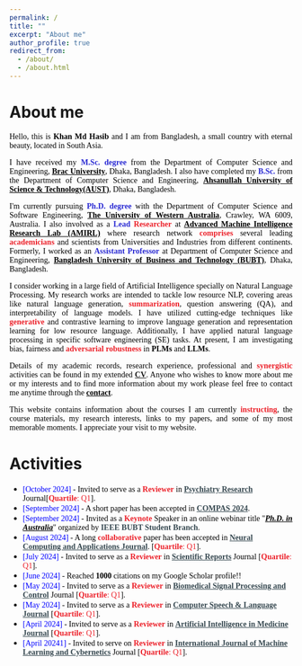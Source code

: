 ```yaml
---
permalink: /
title: ""
excerpt: "About me"
author_profile: true
redirect_from: 
  - /about/
  - /about.html
---
```


# About me
<p style="text-align:justify; color:black; font-family:Georgia"> Hello, this is <b>Khan Md Hasib</b> and I am from Bangladesh, a small country with eternal beauty, located in South Asia.</p>

<p style="text-align:justify; color:black; font-family:Georgia">I have received my <span style="color:#2a2ad3;font-weight:bold">M.Sc. degree</span> from the Department of Computer Science and Engineering, <b><a href="https://www.aust.edu/" target="_blank" style="color:black;">Brac University</a></b>, Dhaka, Bangladesh. I also have completed my <span style="color:#2a2ad3;font-weight:bold">B.Sc.</span> from the Department of Computer Science and Engineering, <b><a href="https://www.aust.edu/" target="_blank" style="color:black;">Ahsanullah University of Science & Technology(AUST)</a></b>, Dhaka, Bangladesh.</p>

<p style="text-align:justify; color:black; font-family:Georgia">I'm currently pursuing <span style="color:#2a2ad3;font-weight:bold">Ph.D. degree</span> with the Department of Computer Science and Software Engineering, <b><a href="https://www.uwa.edu.au/" target="_blank" style="color:black;">The University of Western Australia</a></b>, Crawley, WA 6009, Australia. I also involved as a <span style="color:#2a2ad3;font-weight:bold">Lead</span>  <span style="color:#ec212a;font-weight:bold">Researcher</span> at <b><a href="https://amirl.org/" target="_blank" style="color:black;">Advanced Machine Intelligence Research Lab (AMIRL)</a></b> where research network <span style="color:#ec212a;font-weight:bold">comprises</span> several leading <span style="color:#ec212a;font-weight:bold">academicians</span> and scientists from Universities and Industries from different continents. Formerly, I worked as an <span style="color:#2a2ad3;font-weight:bold">Assistant Professor</span> at Department of Computer Science and Engineering, <b><a href="https://www.bubt.edu.bd" target="_blank" style="color:black;">Bangladesh University of Business and Technology (BUBT)</a></b>, Dhaka, Bangladesh.</p>

<p style="text-align:justify; color:black; font-family:Georgia">I consider working in a large field of Artificial Intelligence specially on Natural Language Processing. My research works are intended to tackle low resource NLP, covering areas like natural language generation, <span style="color:#ec212a;font-weight:bold">summarization</span>, question answering (QA), and interpretability of language models. I have utilized cutting-edge techniques like <span style="color:#ec212a;font-weight:bold">generative</span> and contrastive learning to improve language generation and representation learning for low resource language. Additionally, I have applied natural language processing in specific software engineering (SE) tasks. At present, I am investigating bias, fairness and <span style="color:#ec212a;font-weight:bold">adversarial robustness</span> in <b>PLMs</b> and <b>LLMs</b>.</p>

<p style="text-align:justify; color:black; font-family:Georgia">Details of my academic records, research experience, professional and <span style="color:#ec212a;font-weight:bold">synergistic</span> activities can be found in my extended <b><a href="../resume" target="_blank">CV</a></b>. Anyone who wishes to know more about me or my interests and to find more information about my work please feel free to contact me anytime through the <b><a href="../contact" target="_blank" style="color:black;">contact</a></b>.</p>

<p style="text-align:justify; color:black; font-family:Georgia">This website contains information about the courses I am currently <span style="color:#ec212a;font-weight:bold">instructing</span>, the course materials, my research interests, links to my papers, and some of my most memorable moments. I appreciate your visit to my website.</p>


# Activities
* <span style="font-family:Georgia; color:black"><span style="color:Blue">[October 2024]</span> - Invited to serve as a <span style="color:#ec212a;font-weight:bold">Reviewer</span> in <a href="https://www.sciencedirect.com/journal/psychiatry-research" target="_blank" style="color:#364850;font-weight:bold">Psychiatry Research</a> Journal[<span style="color:#ec212a"><b>Quartile</b>: Q1</span>].</span>
* <span style="font-family:Georgia; color:black"><span style="color:Blue">[September 2024]</span> - A short paper has been accepted in <a href="https://www.compasconf.org/" target="_blank" style="color:#364850;font-weight:bold">COMPAS 2024</a>.
* <span style="font-family:Georgia; color:black"><span style="color:Blue">[September 2024]</span> - Invited as a <span style="color:#ec212a;font-weight:bold">Keynote</span> Speaker in an online webinar title "<b><i><u>Ph.D. in Australia</u></i></b>" organized by <span style="color:#364850;font-weight:bold">IEEE BUBT Student Branch</span>.</span>
* <span style="font-family:Georgia; color:black"><span style="color:Blue">[August 2024]</span> - A long <span style="color:#ec212a;font-weight:bold">collaborative</span> paper has been accepted in <a href="https://link.springer.com/journal/521" target="_blank" style="color:#364850;font-weight:bold">Neural Computing and Applications Journal</a>. [<span style="color:#ec212a"><b>Quartile</b>: Q1</span>].</span>
* <span style="font-family:Georgia; color:black"><span style="color:Blue">[July 2024]</span> - Invited to serve as a <span style="color:#ec212a;font-weight:bold">Reviewer</span> in <a href="https://www.nature.com/srep/" target="_blank" style="color:#364850;font-weight:bold">Scientific Reports</a> Journal [<span style="color:#ec212a"><b>Quartile</b>: Q1</span>].</span>
* <span style="font-family:Georgia; color:black"><span style="color:Blue">[June 2024]</span> - Reached <b>1000</b> citations on my Google Scholar profile!!
* <span style="font-family:Georgia; color:black"><span style="color:Blue">[May 2024]</span> - Invited to serve as a <span style="color:#ec212a;font-weight:bold">Reviewer</span> in <a href="https://www.sciencedirect.com/journal/biomedical-signal-processing-and-control" target="_blank" style="color:#364850;font-weight:bold">Biomedical Signal Processing and Control</a> Journal [<span style="color:#ec212a"><b>Quartile</b>: Q1</span>].</span>
* <span style="font-family:Georgia; color:black"><span style="color:Blue">[May 2024]</span> - Invited to serve as a <span style="color:#ec212a;font-weight:bold">Reviewer</span> in <a href="https://www.sciencedirect.com/journal/computer-speech-and-language" target="_blank" style="color:#364850;font-weight:bold">Computer Speech & Language Journal</a> [<span style="color:#ec212a"><b>Quartile</b>: Q1</span>].</span>
* <span style="font-family:Georgia; color:black"><span style="color:Blue">[April 2024]</span> - Invited to serve as a <span style="color:#ec212a;font-weight:bold">Reviewer</span> in <a href="https://www.sciencedirect.com/journal/artificial-intelligence-in-medicine" target="_blank" style="color:#364850;font-weight:bold">Artificial Intelligence in Medicine Journal</a> [<span style="color:#ec212a"><b>Quartile</b>: Q1</span>].</span>
* <span style="font-family:Georgia; color:black"><span style="color:Blue">[April 20241]</span> - Invited to serve on <span style="color:#ec212a;font-weight:bold">Reviewer</span> in <a href="https://www.scimagojr.com/journalsearch.php?q=19700177336&tip=sid&clean=0" target="_blank" style="color:#364850;font-weight:bold">International Journal of Machine Learning and Cybernetics</a> Journal [<span style="color:#ec212a"><b>Quartile</b>: Q1</span>].</span>